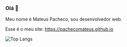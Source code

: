 ### Olá 👋

Meu nome é Mateus Pacheco, sou desenvolvedor web.

Esse é o meu site: https://pachecomateus.github.io

![Top Langs](https://github-readme-stats.vercel.app/api/top-langs/?username=pachecomateus&layout=donut-vertical&hide=css)

<!--
**pachecomateus/pachecomateus** is a ✨ _special_ ✨ repository because its `README.md` (this file) appears on your GitHub profile.

Here are some ideas to get you started:

- 🔭 I’m currently working on ...
- 🌱 I’m currently learning ...
- 👯 I’m looking to collaborate on ...
- 🤔 I’m looking for help with ...
- 💬 Ask me about ...
- 📫 How to reach me: ...
- 😄 Pronouns: ...
- ⚡ Fun fact: ...
-->
